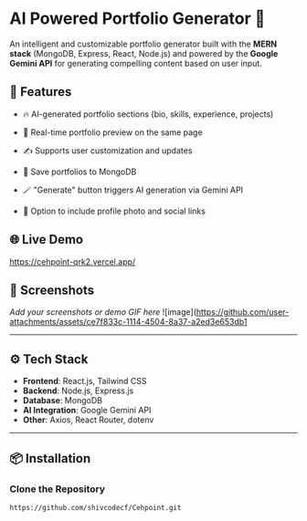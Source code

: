 # AI Powered Portfolio Generator 🚀

An intelligent and customizable portfolio generator built with the **MERN stack** (MongoDB, Express, React, Node.js) and powered by the **Google Gemini API** for generating compelling content based on user input.

## 🧠 Features

- 🔥 AI-generated portfolio sections (bio, skills, experience, projects)
- 🎨 Real-time portfolio preview on the same page
- ✍️ Supports user customization and updates
- 💾 Save portfolios to MongoDB

- 🪄 "Generate" button triggers AI generation via Gemini API
- 📸 Option to include profile photo and social links

## 🌐 Live Demo

https://cehpoint-qrk2.vercel.app/

## 📸 Screenshots

_Add your screenshots or demo GIF here_
  ![image](https://github.com/user-attachments/assets/ce7f833c-1114-4504-8a37-a2ed3e653db1

---

## ⚙️ Tech Stack

- **Frontend**: React.js, Tailwind CSS
- **Backend**: Node.js, Express.js
- **Database**: MongoDB
- **AI Integration**: Google Gemini API
- **Other**: Axios, React Router, dotenv

---

## 📦 Installation

### Clone the Repository

```bash
https://github.com/shivcodecf/Cehpoint.git

